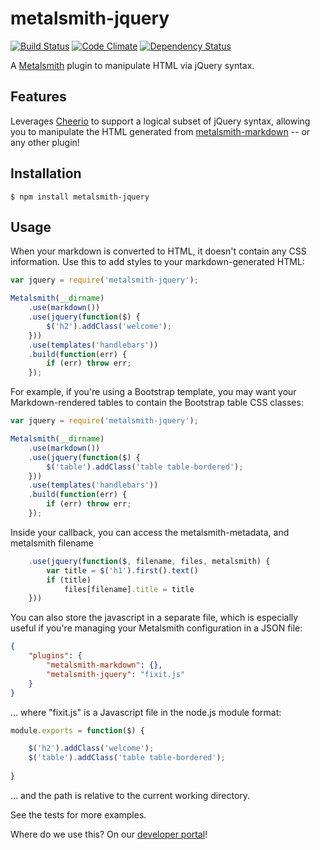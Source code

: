 # metalsmith-jquery

[![Build Status](https://travis-ci.org/manheim/metalsmith-jquery.svg?branch=master)](https://travis-ci.org/manheim/metalsmith-jquery)
[![Code Climate](https://codeclimate.com/github/manheim/metalsmith-jquery/badges/gpa.svg)](https://codeclimate.com/github/manheim/metalsmith-jquery)
[![Dependency Status](https://www.versioneye.com/user/projects/5539230b1d2989f7ee000002/badge.svg?style=flat)](https://www.versioneye.com/user/projects/5539230b1d2989f7ee000002)

A [Metalsmith](https://github.com/segmentio/metalsmith) plugin to manipulate HTML via jQuery syntax.

## Features

Leverages [Cheerio](https://github.com/cheeriojs/cheerio) to support a logical subset of jQuery syntax, allowing you to manipulate the HTML generated from [metalsmith-markdown](https://github.com/segmentio/metalsmith-markdown) -- or any other plugin!


## Installation

    $ npm install metalsmith-jquery

## Usage

When your markdown is converted to HTML, it doesn't contain any CSS information.  Use this to add styles to your markdown-generated HTML:

```js
var jquery = require('metalsmith-jquery');

Metalsmith(__dirname)
    .use(markdown())
    .use(jquery(function($) {
        $('h2').addClass('welcome');
    }))
    .use(templates('handlebars'))
    .build(function(err) {
        if (err) throw err;
    });
``` 

For example, if you're using a Bootstrap template, you may want your Markdown-rendered tables to contain the Bootstrap table CSS classes:

```js
var jquery = require('metalsmith-jquery');

Metalsmith(__dirname)
    .use(markdown())
    .use(jquery(function($) {
        $('table').addClass('table table-bordered');
    }))
    .use(templates('handlebars'))
    .build(function(err) {
        if (err) throw err;
    });
``` 

Inside your callback, you can access the metalsmith-metadata, and metalsmith filename

```js
    .use(jquery(function($, filename, files, metalsmith) {
        var title = $('h1').first().text()
        if (title)
            files[filename].title = title
    }))
```

You can also store the javascript in a separate file, which is especially useful if you're managing your Metalsmith configuration in a JSON file:

```json
{
    "plugins": {
        "metalsmith-markdown": {},
        "metalsmith-jquery": "fixit.js"
    }
}
```
... where "fixit.js" is a Javascript file in the node.js module format:

```js
module.exports = function($) {

    $('h2').addClass('welcome');
    $('table').addClass('table table-bordered');
    
}
```
... and the path is relative to the current working directory.

See the tests for more examples.

Where do we use this?  On our [developer portal](http://developer.manheim.com)!
